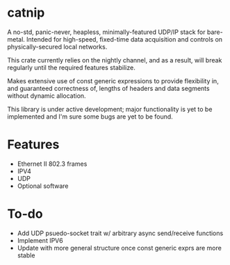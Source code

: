 # catnip

A no-std, panic-never, heapless, minimally-featured UDP/IP stack for bare-metal.
Intended for high-speed, fixed-time data acquisition and controls on 
physically-secured local networks. 

This crate currently relies on the nightly channel, and as a result, will break regularly
until the required features stabilize.

Makes extensive use of const generic expressions to provide flexibility in, 
and guaranteed correctness of, lengths of headers and data segments without
dynamic allocation.

This library is under active development; major functionality is yet to 
be implemented and I'm sure some bugs are yet to be found.

# Features 
* Ethernet II 802.3 frames
* IPV4
* UDP
* Optional software 

# To-do
* Add UDP psuedo-socket trait w/ arbitrary async send/receive functions
* Implement IPV6
* Update with more general structure once const generic exprs are more stable
